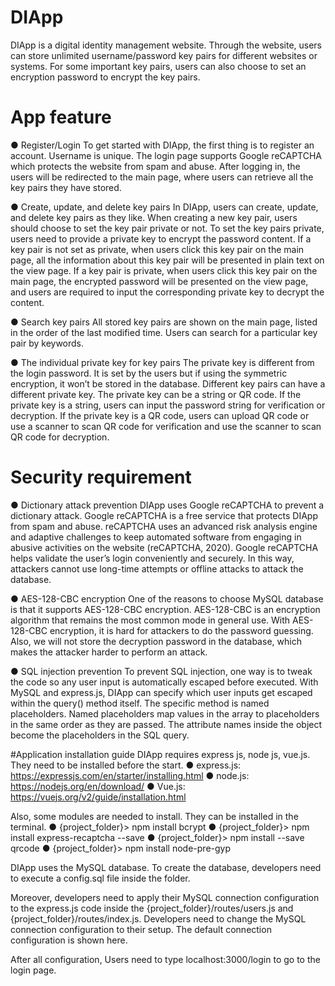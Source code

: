 # DIApp
DIApp is a digital identity management website. Through the website, users can store unlimited username/password key pairs for different websites or systems. For some important key pairs, users can also choose to set an encryption password to encrypt the key pairs.

# App feature
●	Register/Login
To get started with DIApp, the first thing is to register an account. Username is unique. The login page supports Google reCAPTCHA which protects the website from spam and abuse. After logging in, the users will be redirected to the main page, where users can retrieve all the key pairs they have stored.

●	Create, update, and delete key pairs
In DIApp, users can create, update, and delete key pairs as they like. When creating a new key pair, users should choose to set the key pair private or not. To set the key pairs private, users need to provide a private key to encrypt the password content. If a key pair is not set as private, when users click this key pair on the main page, all the information about this key pair will be presented in plain text on the view page. If a key pair is private, when users click this key pair on the main page, the encrypted password will be presented on the view page, and users are required to input the corresponding private key to decrypt the content.

●	Search key pairs
All stored key pairs are shown on the main page, listed in the order of the last modified time. Users can search for a particular key pair by keywords.

●	The individual private key for key pairs 
The private key is different from the login password. It is set by the users but if using the symmetric encryption, it won’t be stored in the database. Different key pairs can have a different private key. The private key can be a string or QR code. If the private key is a string, users can input the password string for verification or decryption. If the private key is a QR code, users can upload QR code or use a scanner to scan QR code for verification and use the scanner to scan QR code for decryption.

# Security requirement
●	Dictionary attack prevention
DIApp uses Google reCAPTCHA to prevent a dictionary attack. Google reCAPTCHA is a free service that protects DIApp from spam and abuse. reCAPTCHA uses an advanced risk analysis engine and adaptive challenges to keep automated software from engaging in abusive activities on the website (reCAPTCHA, 2020). Google reCAPTCHA helps validate the user’s login conveniently and securely. In this way, attackers cannot use long-time attempts or offline attacks to attack the database.

●	AES-128-CBC encryption
One of the reasons to choose MySQL database is that it supports AES-128-CBC encryption. AES-128-CBC is an encryption algorithm that remains the most common mode in general use. With AES-128-CBC encryption, it is hard for attackers to do the password guessing. Also, we will not store the decryption password in the database, which makes the attacker harder to perform an attack.

●	SQL injection prevention
To prevent SQL injection, one way is to tweak the code so any user input is automatically escaped before executed. With MySQL and express.js, DIApp can specify which user inputs get escaped within the query() method itself. The specific method is named placeholders. Named placeholders map values in the array to placeholders in the same order as they are passed. The attribute names inside the object become the placeholders in the SQL query.

#Application installation guide
DIApp requires express js, node js, vue.js. They need to be installed before the start. 
●	express.js: https://expressjs.com/en/starter/installing.html
●	node.js: https://nodejs.org/en/download/
●	Vue.js: https://vuejs.org/v2/guide/installation.html

Also, some modules are needed to install. They can be installed in the terminal.
●	{project_folder}> npm install bcrypt
●	{project_folder}> npm install express-recaptcha --save
●	{project_folder}> npm install --save qrcode
●	{project_folder}> npm install node-pre-gyp

DIApp uses the MySQL database. To create the database, developers need to execute a config.sql file inside the folder.

Moreover, developers need to apply their MySQL connection configuration to the express.js code inside the {project_folder}/routes/users.js and {project_folder}/routes/index.js. Developers need to change the MySQL connection configuration to their setup. The default connection configuration is shown here.

After all configuration, Users need to type localhost:3000/login to go to the login page.
